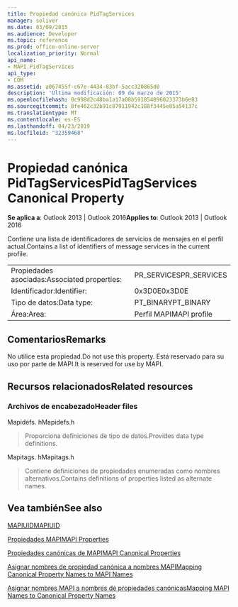 ```yaml
---
title: Propiedad canónica PidTagServices
manager: soliver
ms.date: 03/09/2015
ms.audience: Developer
ms.topic: reference
ms.prod: office-online-server
localization_priority: Normal
api_name:
- MAPI.PidTagServices
api_type:
- COM
ms.assetid: a067455f-c67e-4434-83bf-5acc320865d0
description: 'Última modificación: 09 de marzo de 2015'
ms.openlocfilehash: 0c998d2c48ba1a17a08b591854896023373b6e83
ms.sourcegitcommit: 8fe462c32b91c87911942c188f3445e85a54137c
ms.translationtype: MT
ms.contentlocale: es-ES
ms.lasthandoff: 04/23/2019
ms.locfileid: "32359468"
---
```

# <a name="pidtagservices-canonical-property"></a><span data-ttu-id="b0f0e-103">Propiedad canónica PidTagServices</span><span class="sxs-lookup"><span data-stu-id="b0f0e-103">PidTagServices Canonical Property</span></span>

  
  
<span data-ttu-id="b0f0e-104">**Se aplica a**: Outlook 2013 | Outlook 2016</span><span class="sxs-lookup"><span data-stu-id="b0f0e-104">**Applies to**: Outlook 2013 | Outlook 2016</span></span> 
  
<span data-ttu-id="b0f0e-105">Contiene una lista de identificadores de servicios de mensajes en el perfil actual.</span><span class="sxs-lookup"><span data-stu-id="b0f0e-105">Contains a list of identifiers of message services in the current profile.</span></span>
  
|||
|:-----|:-----|
|<span data-ttu-id="b0f0e-106">Propiedades asociadas:</span><span class="sxs-lookup"><span data-stu-id="b0f0e-106">Associated properties:</span></span>  <br/> |<span data-ttu-id="b0f0e-107">PR_SERVICES</span><span class="sxs-lookup"><span data-stu-id="b0f0e-107">PR_SERVICES</span></span>  <br/> |
|<span data-ttu-id="b0f0e-108">Identificador:</span><span class="sxs-lookup"><span data-stu-id="b0f0e-108">Identifier:</span></span>  <br/> |<span data-ttu-id="b0f0e-109">0x3D0E</span><span class="sxs-lookup"><span data-stu-id="b0f0e-109">0x3D0E</span></span>  <br/> |
|<span data-ttu-id="b0f0e-110">Tipo de datos:</span><span class="sxs-lookup"><span data-stu-id="b0f0e-110">Data type:</span></span>  <br/> |<span data-ttu-id="b0f0e-111">PT_BINARY</span><span class="sxs-lookup"><span data-stu-id="b0f0e-111">PT_BINARY</span></span>  <br/> |
|<span data-ttu-id="b0f0e-112">Área:</span><span class="sxs-lookup"><span data-stu-id="b0f0e-112">Area:</span></span>  <br/> |<span data-ttu-id="b0f0e-113">Perfil MAPI</span><span class="sxs-lookup"><span data-stu-id="b0f0e-113">MAPI profile</span></span>  <br/> |
   
## <a name="remarks"></a><span data-ttu-id="b0f0e-114">Comentarios</span><span class="sxs-lookup"><span data-stu-id="b0f0e-114">Remarks</span></span>

<span data-ttu-id="b0f0e-115">No utilice esta propiedad.</span><span class="sxs-lookup"><span data-stu-id="b0f0e-115">Do not use this property.</span></span> <span data-ttu-id="b0f0e-116">Está reservado para su uso por parte de MAPI.</span><span class="sxs-lookup"><span data-stu-id="b0f0e-116">It is reserved for use by MAPI.</span></span>
  
## <a name="related-resources"></a><span data-ttu-id="b0f0e-117">Recursos relacionados</span><span class="sxs-lookup"><span data-stu-id="b0f0e-117">Related resources</span></span>

### <a name="header-files"></a><span data-ttu-id="b0f0e-118">Archivos de encabezado</span><span class="sxs-lookup"><span data-stu-id="b0f0e-118">Header files</span></span>

<span data-ttu-id="b0f0e-119">Mapidefs. h</span><span class="sxs-lookup"><span data-stu-id="b0f0e-119">Mapidefs.h</span></span>
  
> <span data-ttu-id="b0f0e-120">Proporciona definiciones de tipo de datos.</span><span class="sxs-lookup"><span data-stu-id="b0f0e-120">Provides data type definitions.</span></span>
    
<span data-ttu-id="b0f0e-121">Mapitags. h</span><span class="sxs-lookup"><span data-stu-id="b0f0e-121">Mapitags.h</span></span>
  
> <span data-ttu-id="b0f0e-122">Contiene definiciones de propiedades enumeradas como nombres alternativos.</span><span class="sxs-lookup"><span data-stu-id="b0f0e-122">Contains definitions of properties listed as alternate names.</span></span>
    
## <a name="see-also"></a><span data-ttu-id="b0f0e-123">Vea también</span><span class="sxs-lookup"><span data-stu-id="b0f0e-123">See also</span></span>



[<span data-ttu-id="b0f0e-124">MAPIUID</span><span class="sxs-lookup"><span data-stu-id="b0f0e-124">MAPIUID</span></span>](mapiuid.md)


[<span data-ttu-id="b0f0e-125">Propiedades MAPI</span><span class="sxs-lookup"><span data-stu-id="b0f0e-125">MAPI Properties</span></span>](mapi-properties.md)
  
[<span data-ttu-id="b0f0e-126">Propiedades canónicas de MAPI</span><span class="sxs-lookup"><span data-stu-id="b0f0e-126">MAPI Canonical Properties</span></span>](mapi-canonical-properties.md)
  
[<span data-ttu-id="b0f0e-127">Asignar nombres de propiedad canónica a nombres MAPI</span><span class="sxs-lookup"><span data-stu-id="b0f0e-127">Mapping Canonical Property Names to MAPI Names</span></span>](mapping-canonical-property-names-to-mapi-names.md)
  
[<span data-ttu-id="b0f0e-128">Asignar nombres MAPI a nombres de propiedades canónicas</span><span class="sxs-lookup"><span data-stu-id="b0f0e-128">Mapping MAPI Names to Canonical Property Names</span></span>](mapping-mapi-names-to-canonical-property-names.md)


